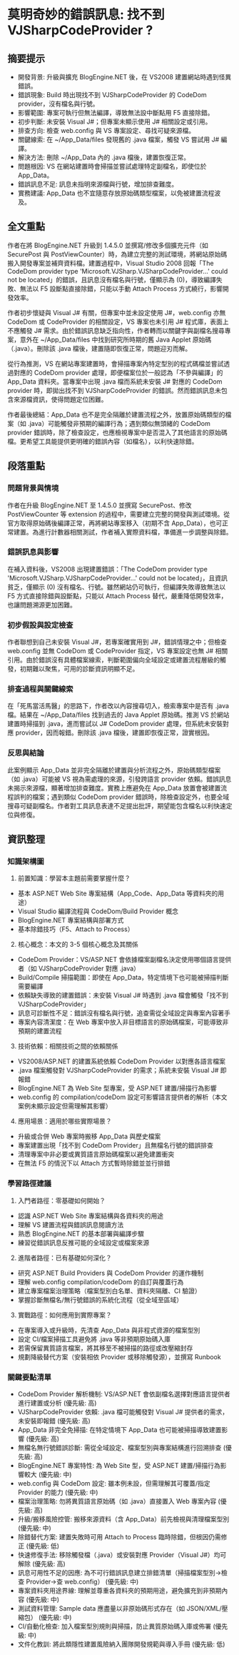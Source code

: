 # 莫明奇妙的錯誤訊息: 找不到 VJSharpCodeProvider ?

## 摘要提示
- 開發背景: 升級與擴充 BlogEngine.NET 後，在 VS2008 建置網站時遇到怪異錯誤。
- 錯誤現象: Build 時出現找不到 VJSharpCodeProvider 的 CodeDom provider，沒有檔名與行號。
- 影響範圍: 專案可執行但無法編譯，導致無法設中斷點用 F5 直接除錯。
- 初步判斷: 未安裝 Visual J#；但專案未顯示使用 J# 相關設定或引用。
- 排查方向: 檢查 web.config 與 VS 專案設定、尋找可疑來源檔。
- 關鍵線索: 在 ~/App_Data/files 發現舊的 .java 檔案，觸發 VS 嘗試用 J# 編譯。
- 解決方法: 刪除 ~/App_Data 內的 .java 檔後，建置恢復正常。
- 問題根因: VS 在網站建置時會掃描並嘗試處理特定副檔名，即使位於 App_Data。
- 錯誤訊息不足: 訊息未指明來源檔與行號，增加排查難度。
- 實務建議: App_Data 也不宜隨意存放原始碼類型檔案，以免被建置流程波及。

## 全文重點
作者在將 BlogEngine.NET 升級到 1.4.5.0 並撰寫/修改多個擴充元件（如 SecurePost 與 PostViewCounter）時，為建立完整的測試環境，將網站原始碼搬入開發專案並補齊資料檔。建置過程中，Visual Studio 2008 回報「The CodeDom provider type 'Microsoft.VJSharp.VJSharpCodeProvider…' could not be located」的錯誤，且訊息沒有檔名與行號，僅顯示為 (0)，導致編譯失敗、無法以 F5 設斷點直接除錯，只能以手動 Attach Process 方式繞行，影響開發效率。

作者初步懷疑與 Visual J# 有關，但專案中並未設定使用 J#，web.config 亦無 CodeDom 或 CodeProvider 的相關設定，VS 專案也未引用 J# 程式庫，表面上不應觸發 J# 需求。由於錯誤訊息缺乏指向性，作者轉而以關鍵字與副檔名搜尋專案，意外在 ~/App_Data/files 中找到研究所時期的舊 Java Applet 原始碼（.java）。刪除該 .java 檔後，建置隨即恢復正常，問題迎刃而解。

從行為推測，VS 在網站專案建置時，會掃描專案內特定型別的程式碼檔並嘗試透過對應的 CodeDom provider 處理，即便檔案位於一般認為「不參與編譯」的 App_Data 資料夾。當專案中出現 .java 檔而系統未安裝 J# 對應的 CodeDom provider 時，即拋出找不到 VJSharpCodeProvider 的錯誤。然而錯誤訊息未包含來源檔資訊，使得問題定位困難。

作者最後總結：App_Data 也不是完全隔離於建置流程之外，放置原始碼類型的檔案（如 .java）可能觸發非預期的編譯行為；遇到類似無頭緒的 CodeDom provider 錯誤時，除了檢查設定，也應檢視專案中是否混入了其他語言的原始碼檔。更希望工具能提供更明確的錯誤內容（如檔名），以利快速除錯。

## 段落重點
### 問題背景與情境
作者在升級 BlogEngine.NET 至 1.4.5.0 並撰寫 SecurePost、修改 PostViewCounter 等 extension 的過程中，需要建立完整的開發與測試環境。從官方取得原始碼後編譯正常，再將網站專案移入（初期不含 App_Data），也可正常建置。為進行計數器相關測試，作者補入實際資料檔，準備進一步調整與除錯。

### 錯誤訊息與影響
在補入資料後，VS2008 出現建置錯誤：「The CodeDom provider type 'Microsoft.VJSharp.VJSharpCodeProvider…' could not be located」，且資訊貧乏，僅顯示 (0) 沒有檔名、行號。雖然網站仍可執行，但編譯失敗導致無法以 F5 方式直接除錯與設斷點，只能以 Attach Process 替代，嚴重降低開發效率，也讓問題溯源更加困難。

### 初步假設與設定檢查
作者聯想到自己未安裝 Visual J#，若專案確實用到 J#，錯誤情理之中；但檢查 web.config 並無 CodeDom 或 CodeProvider 指定，VS 專案設定也無 J# 相關引用。由於錯誤沒有具體檔案線索，判斷範圍偏向全域設定或建置流程層級的觸發，初期難以聚焦，可用的診斷資訊明顯不足。

### 排查過程與關鍵線索
在「死馬當活馬醫」的思路下，作者改以內容搜尋切入，檢索專案中是否有 .java 檔。結果在 ~/App_Data/files 找到過去的 Java Applet 原始碼。推測 VS 於網站建置時掃描到 .java，進而嘗試以 J# CodeDom provider 處理，但系統未安裝對應 provider，因而報錯。刪除該 .java 檔後，建置即恢復正常，證實根因。

### 反思與結論
此案例顯示 App_Data 並非完全隔離於建置與分析流程之外，原始碼類型檔案（如 .java）可能被 VS 視為需處理的來源，引發跨語言 provider 依賴。錯誤訊息未揭示來源檔，顯著增加排查難度。實務上應避免在 App_Data 放置會被建置流程誤判的檔案；遇到類似 CodeDom provider 錯誤時，除檢查設定外，也要全域搜尋可疑副檔名。作者對工具訊息表達不足提出批評，期望能包含檔名以利快速定位與修復。

## 資訊整理

### 知識架構圖
1. 前置知識：學習本主題前需要掌握什麼？
- 基本 ASP.NET Web Site 專案結構（App_Code、App_Data 等資料夾的用途）
- Visual Studio 編譯流程與 CodeDom/Build Provider 概念
- BlogEngine.NET 專案結構與部署方式
- 基本除錯技巧（F5、Attach to Process）

2. 核心概念：本文的 3-5 個核心概念及其關係
- CodeDom Provider：VS/ASP.NET 會依據檔案副檔名決定使用哪個語言提供者（如 VJSharpCodeProvider 對應 .java）
- Build/Compile 掃描範圍：即使在 App_Data，特定情境下也可能被掃描判斷需要編譯
- 依賴缺失導致的建置錯誤：未安裝 Visual J# 時遇到 .java 檔會觸發「找不到 VJSharpCodeProvider」
- 訊息可診斷性不足：錯誤沒有檔名與行號，追查需從全域設定與專案內容著手
- 專案內容清潔度：在 Web 專案中放入非目標語言的原始碼檔案，可能導致非預期的建置流程

3. 技術依賴：相關技術之間的依賴關係
- VS2008/ASP.NET 的建置系統依賴 CodeDom Provider 以對應各語言檔案
- .java 檔案觸發對 VJSharpCodeProvider 的需求；系統未安裝 Visual J# 即報錯
- BlogEngine.NET 為 Web Site 型專案，受 ASP.NET 建置/掃描行為影響
- web.config 的 compilation/codeDom 設定可影響語言提供者的解析（本文案例未顯示設定但需理解其影響）

4. 應用場景：適用於哪些實際場景？
- 升級或合併 Web 專案時搬移 App_Data 與歷史檔案
- 專案建置出現「找不到 CodeDom Provider」且無檔名行號的錯誤排查
- 清理專案中非必要或異質語言原始碼檔案以避免建置衝突
- 在無法 F5 的情況下以 Attach 方式暫時除錯並並行排錯

### 學習路徑建議
1. 入門者路徑：零基礎如何開始？
- 認識 ASP.NET Web Site 專案結構與各資料夾的用途
- 理解 VS 建置流程與錯誤訊息閱讀方法
- 熟悉 BlogEngine.NET 的基本部署與編譯步驟
- 練習從錯誤訊息反推可能的全域設定或檔案來源

2. 進階者路徑：已有基礎如何深化？
- 研究 ASP.NET Build Providers 與 CodeDom Provider 的運作機制
- 理解 web.config compilation/codeDom 的自訂與覆蓋行為
- 建立專案檔案治理策略（檔案型別白名單、資料夾隔離、CI 驗證）
- 掌握診斷無檔名/無行號錯誤的系統化流程（從全域至區域）

3. 實戰路徑：如何應用到實際專案？
- 在專案導入或升級時，先清查 App_Data 與非程式資源的檔案型別
- 設定 CI/檔案掃描工具避免將 .java 等非預期原始碼入庫
- 若需保留異質語言檔案，將其移至不被掃描的路徑或改壓縮封存
- 規劃降級替代方案（安裝相依 Provider 或移除觸發源），並撰寫 Runbook

### 關鍵要點清單
- CodeDom Provider 解析機制: VS/ASP.NET 會依副檔名選擇對應語言提供者進行建置或分析 (優先級: 高)
- VJSharpCodeProvider 依賴: .java 檔可能觸發對 Visual J# 提供者的需求，未安裝即報錯 (優先級: 高)
- App_Data 非完全免掃描: 在特定情境下 App_Data 也可能被掃描導致建置影響 (優先級: 高)
- 無檔名無行號錯誤診斷: 需從全域設定、檔案型別與專案結構進行回溯排查 (優先級: 高)
- BlogEngine.NET 專案特性: 為 Web Site 型，受 ASP.NET 建置/掃描行為影響較大 (優先級: 中)
- web.config 與 CodeDom 設定: 雖本例未設，但需理解其可覆蓋/指定 Provider 的能力 (優先級: 中)
- 檔案治理策略: 勿將異質語言原始碼（如 .java）直接置入 Web 專案內容 (優先級: 高)
- 升級/搬移風險控管: 搬移來源資料（含 App_Data）前先檢視與清理檔案型別 (優先級: 中)
- 除錯替代方案: 建置失敗時可用 Attach to Process 臨時除錯，但根因仍需修正 (優先級: 低)
- 快速修復手法: 移除觸發檔（.java）或安裝對應 Provider（Visual J#）均可解除 (優先級: 高)
- 訊息可用性不足的因應: 為不可行錯誤訊息建立排錯清單（掃描檔案型別→檢查 Provider→查 web.config） (優先級: 中)
- 專案資料夾用途界線: 理解並尊重各資料夾的預期用途，避免擴充到非預期內容 (優先級: 中)
- 測試資料管理: Sample data 應盡量以非原始碼形式存在（如 JSON/XML/壓縮包） (優先級: 中)
- CI/自動化檢查: 加入檔案型別規則與掃描，防止異質原始碼入庫或佈署 (優先級: 中)
- 文件化教訓: 將此類隱性建置風險納入團隊開發規範與導入手冊 (優先級: 低)